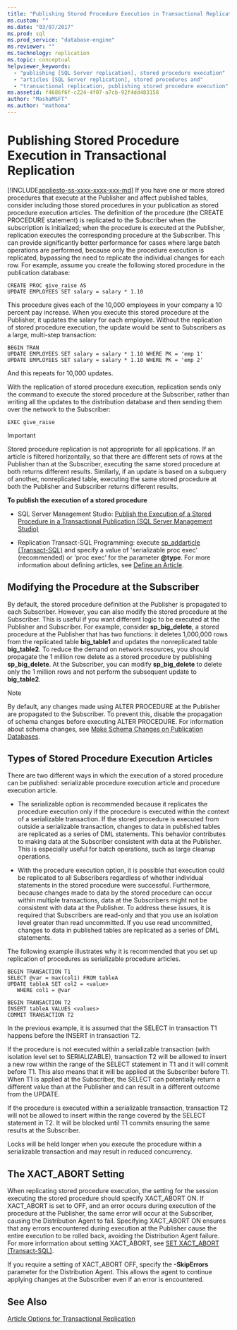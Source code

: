 ```yaml
---
title: "Publishing Stored Procedure Execution in Transactional Replication | Microsoft Docs"
ms.custom: ""
ms.date: "03/07/2017"
ms.prod: sql
ms.prod_service: "database-engine"
ms.reviewer: ""
ms.technology: replication
ms.topic: conceptual
helpviewer_keywords: 
  - "publishing [SQL Server replication], stored procedure execution"
  - "articles [SQL Server replication], stored procedures and"
  - "transactional replication, publishing stored procedure execution"
ms.assetid: f4686f6f-c224-4f07-a7cb-92f4dd483158
author: "MashaMSFT"
ms.author: "mathoma"
---
```

# Publishing Stored Procedure Execution in Transactional Replication
[!INCLUDE[appliesto-ss-xxxx-xxxx-xxx-md](../../../includes/appliesto-ss-xxxx-xxxx-xxx-md.md)]
  If you have one or more stored procedures that execute at the Publisher and affect published tables, consider including those stored procedures in your publication as stored procedure execution articles. The definition of the procedure (the CREATE PROCEDURE statement) is replicated to the Subscriber when the subscription is initialized; when the procedure is executed at the Publisher, replication executes the corresponding procedure at the Subscriber. This can provide significantly better performance for cases where large batch operations are performed, because only the procedure execution is replicated, bypassing the need to replicate the individual changes for each row. For example, assume you create the following stored procedure in the publication database:  
  
```  
CREATE PROC give_raise AS  
UPDATE EMPLOYEES SET salary = salary * 1.10  
```  
  
 This procedure gives each of the 10,000 employees in your company a 10 percent pay increase. When you execute this stored procedure at the Publisher, it updates the salary for each employee. Without the replication of stored procedure execution, the update would be sent to Subscribers as a large, multi-step transaction:  
  
```  
BEGIN TRAN  
UPDATE EMPLOYEES SET salary = salary * 1.10 WHERE PK = 'emp 1'  
UPDATE EMPLOYEES SET salary = salary * 1.10 WHERE PK = 'emp 2'  
```  
  
 And this repeats for 10,000 updates.  
  
 With the replication of stored procedure execution, replication sends only the command to execute the stored procedure at the Subscriber, rather than writing all the updates to the distribution database and then sending them over the network to the Subscriber:  
  
```  
EXEC give_raise  
```  
  
> [!IMPORTANT]  
>  Stored procedure replication is not appropriate for all applications. If an article is filtered horizontally, so that there are different sets of rows at the Publisher than at the Subscriber, executing the same stored procedure at both returns different results. Similarly, if an update is based on a subquery of another, nonreplicated table, executing the same stored procedure at both the Publisher and Subscriber returns different results.  
  
 **To publish the execution of a stored procedure**  
  
-   SQL Server Management Studio: [Publish the Execution of a Stored Procedure in a Transactional Publication &#40;SQL Server Management Studio&#41;](../../../relational-databases/replication/publish/publish-execution-of-stored-procedure-in-transactional-publication.md)  
  
-   Replication Transact-SQL Programming: execute [sp_addarticle &#40;Transact-SQL&#41;](../../../relational-databases/system-stored-procedures/sp-addarticle-transact-sql.md) and specify a value of 'serializable proc exec' (recommended) or 'proc exec' for the parameter **@type**. For more information about defining articles, see [Define an Article](../../../relational-databases/replication/publish/define-an-article.md).  
  
## Modifying the Procedure at the Subscriber  
 By default, the stored procedure definition at the Publisher is propagated to each Subscriber. However, you can also modify the stored procedure at the Subscriber. This is useful if you want different logic to be executed at the Publisher and Subscriber. For example, consider **sp_big_delete**, a stored procedure at the Publisher that has two functions: it deletes 1,000,000 rows from the replicated table **big_table1** and updates the nonreplicated table **big_table2**. To reduce the demand on network resources, you should propagate the 1 million row delete as a stored procedure by publishing **sp_big_delete**. At the Subscriber, you can modify **sp_big_delete** to delete only the 1 million rows and not perform the subsequent update to **big_table2**.  
  
> [!NOTE]  
>  By default, any changes made using ALTER PROCEDURE at the Publisher are propagated to the Subscriber. To prevent this, disable the propagation of schema changes before executing ALTER PROCEDURE. For information about schema changes, see [Make Schema Changes on Publication Databases](../../../relational-databases/replication/publish/make-schema-changes-on-publication-databases.md).  
  
## Types of Stored Procedure Execution Articles  
 There are two different ways in which the execution of a stored procedure can be published: serializable procedure execution article and procedure execution article.  
  
-   The serializable option is recommended because it replicates the procedure execution only if the procedure is executed within the context of a serializable transaction. If the stored procedure is executed from outside a serializable transaction, changes to data in published tables are replicated as a series of DML statements. This behavior contributes to making data at the Subscriber consistent with data at the Publisher. This is especially useful for batch operations, such as large cleanup operations.  
  
-   With the procedure execution option, it is possible that execution could be replicated to all Subscribers regardless of whether individual statements in the stored procedure were successful. Furthermore, because changes made to data by the stored procedure can occur within multiple transactions, data at the Subscribers might not be consistent with data at the Publisher. To address these issues, it is required that Subscribers are read-only and that you use an isolation level greater than read uncommitted. If you use read uncommitted, changes to data in published tables are replicated as a series of DML statements.  
  
 The following example illustrates why it is recommended that you set up replication of procedures as serializable procedure articles.  
  
```  
BEGIN TRANSACTION T1  
SELECT @var = max(col1) FROM tableA  
UPDATE tableA SET col2 = <value>   
   WHERE col1 = @var   
  
BEGIN TRANSACTION T2  
INSERT tableA VALUES <values>  
COMMIT TRANSACTION T2  
```  
  
 In the previous example, it is assumed that the SELECT in transaction T1 happens before the INSERT in transaction T2.  
  
 If the procedure is not executed within a serializable transaction (with isolation level set to SERIALIZABLE), transaction T2 will be allowed to insert a new row within the range of the SELECT statement in T1 and it will commit before T1. This also means that it will be applied at the Subscriber before T1. When T1 is applied at the Subscriber, the SELECT can potentially return a different value than at the Publisher and can result in a different outcome from the UPDATE.  
  
 If the procedure is executed within a serializable transaction, transaction T2 will not be allowed to insert within the range covered by the SELECT statement in T2. It will be blocked until T1 commits ensuring the same results at the Subscriber.  
  
 Locks will be held longer when you execute the procedure within a serializable transaction and may result in reduced concurrency.  
  
## The XACT_ABORT Setting  
 When replicating stored procedure execution, the setting for the session executing the stored procedure should specify XACT_ABORT ON. If XACT_ABORT is set to OFF, and an error occurs during execution of the procedure at the Publisher, the same error will occur at the Subscriber, causing the Distribution Agent to fail. Specifying XACT_ABORT ON ensures that any errors encountered during execution at the Publisher cause the entire execution to be rolled back, avoiding the Distribution Agent failure. For more information about setting XACT_ABORT, see [SET XACT_ABORT &#40;Transact-SQL&#41;](../../../t-sql/statements/set-xact-abort-transact-sql.md).  
  
 If you require a setting of XACT_ABORT OFF, specify the **-SkipErrors** parameter for the Distribution Agent. This allows the agent to continue applying changes at the Subscriber even if an error is encountered.  
  
## See Also  
 [Article Options for Transactional Replication](../../../relational-databases/replication/transactional/article-options-for-transactional-replication.md)  
  
  
